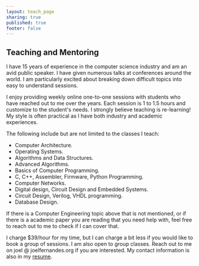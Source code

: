 ```yaml
---
layout: teach_page
sharing: true
published: true
footer: false
---
```


## Teaching and Mentoring

I have 15 years of experience in the computer science industry and am an avid
public speaker. I have given numerous talks at conferences around the world. I
am particularly excited about breaking down difficult topics into easy to
understand sessions.

I enjoy providing weekly online one-to-one sessions with students who have
reached out to me over the years. Each session is 1 to 1.5 hours and customize
to the student's needs. I strongly believe teaching is re-learning! My style
is often practical as I have both industry and academic experiences.

The following include but are not limited to the classes I teach:
* Computer Architecture.
* Operating Systems.
* Algorithms and Data Structures.
* Advanced Algorithms.
* Basics of Computer Programming.
* C, C++, Assembler, Firmware, Python Programming.
* Computer Networks.
* Digital design, Circuit Design and Embedded Systems.
* Circuit Design, Verilog, VHDL programming.
* Database Design.

If there is a Computer Engineering topic above that is not mentioned, or if
there is a academic paper you are reading that you need help with, feel free to
reach out to me to check if I can cover that.

I charge $39/hour for my time, but I can charge a bit less if you would like to
book a group of sessions. I am also open to group classes. Reach out to me on
joel @ joelfernandes.org if you are interested. My contact information is also
in my <a href="/joel/joel-resume.pdf">resume</a>.
